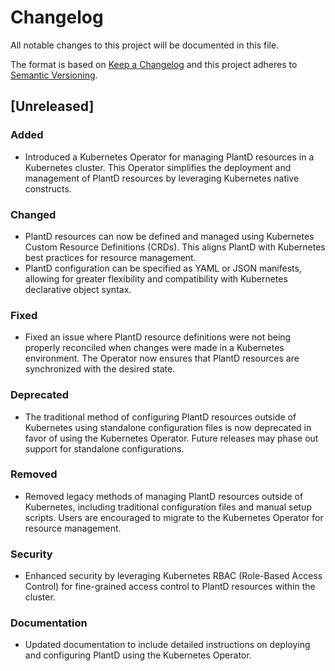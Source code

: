 # Changelog
All notable changes to this project will be documented in this file.

The format is based on [Keep a Changelog](http://keepachangelog.com/en/1.0.0/)
and this project adheres to [Semantic Versioning](http://semver.org/spec/v2.0.0.html).

## [Unreleased]
### Added
- Introduced a Kubernetes Operator for managing PlantD resources in a Kubernetes cluster. This Operator simplifies the deployment and management of PlantD resources by leveraging Kubernetes native constructs.

### Changed
- PlantD resources can now be defined and managed using Kubernetes Custom Resource Definitions (CRDs). This aligns PlantD with Kubernetes best practices for resource management.
- PlantD configuration can be specified as YAML or JSON manifests, allowing for greater flexibility and compatibility with Kubernetes declarative object syntax.

### Fixed
- Fixed an issue where PlantD resource definitions were not being properly reconciled when changes were made in a Kubernetes environment. The Operator now ensures that PlantD resources are synchronized with the desired state.

### Deprecated
- The traditional method of configuring PlantD resources outside of Kubernetes using standalone configuration files is now deprecated in favor of using the Kubernetes Operator. Future releases may phase out support for standalone configurations.

### Removed
- Removed legacy methods of managing PlantD resources outside of Kubernetes, including traditional configuration files and manual setup scripts. Users are encouraged to migrate to the Kubernetes Operator for resource management.

### Security
- Enhanced security by leveraging Kubernetes RBAC (Role-Based Access Control) for fine-grained access control to PlantD resources within the cluster.

### Documentation
- Updated documentation to include detailed instructions on deploying and configuring PlantD using the Kubernetes Operator.